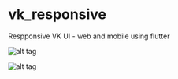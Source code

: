 # vk_responsive

Respponsive VK UI - web and mobile using flutter

![alt tag](https://https://github.com/saniziyad/vk_responsive/blob/master/sreenchots/mobile.png)

![alt tag](https://https://github.com/saniziyad/vk_responsive/blob/master/sreenchots/web.png)
